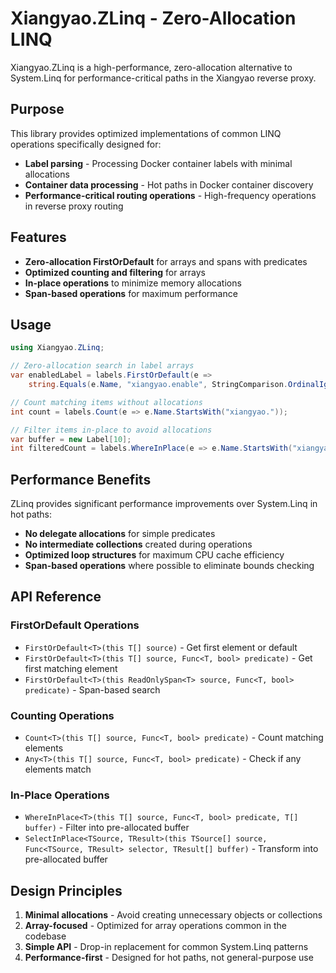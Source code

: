 # Xiangyao.ZLinq - Zero-Allocation LINQ

Xiangyao.ZLinq is a high-performance, zero-allocation alternative to System.Linq for performance-critical paths in the Xiangyao reverse proxy.

## Purpose

This library provides optimized implementations of common LINQ operations specifically designed for:

- **Label parsing** - Processing Docker container labels with minimal allocations
- **Container data processing** - Hot paths in Docker container discovery
- **Performance-critical routing operations** - High-frequency operations in reverse proxy routing

## Features

- **Zero-allocation FirstOrDefault** for arrays and spans with predicates
- **Optimized counting and filtering** for arrays 
- **In-place operations** to minimize memory allocations
- **Span-based operations** for maximum performance

## Usage

```csharp
using Xiangyao.ZLinq;

// Zero-allocation search in label arrays
var enabledLabel = labels.FirstOrDefault(e => 
    string.Equals(e.Name, "xiangyao.enable", StringComparison.OrdinalIgnoreCase));

// Count matching items without allocations
int count = labels.Count(e => e.Name.StartsWith("xiangyao."));

// Filter items in-place to avoid allocations
var buffer = new Label[10];
int filteredCount = labels.WhereInPlace(e => e.Name.StartsWith("xiangyao."), buffer);
```

## Performance Benefits

ZLinq provides significant performance improvements over System.Linq in hot paths:

- **No delegate allocations** for simple predicates
- **No intermediate collections** created during operations
- **Optimized loop structures** for maximum CPU cache efficiency
- **Span-based operations** where possible to eliminate bounds checking

## API Reference

### FirstOrDefault Operations
- `FirstOrDefault<T>(this T[] source)` - Get first element or default
- `FirstOrDefault<T>(this T[] source, Func<T, bool> predicate)` - Get first matching element
- `FirstOrDefault<T>(this ReadOnlySpan<T> source, Func<T, bool> predicate)` - Span-based search

### Counting Operations
- `Count<T>(this T[] source, Func<T, bool> predicate)` - Count matching elements
- `Any<T>(this T[] source, Func<T, bool> predicate)` - Check if any elements match

### In-Place Operations
- `WhereInPlace<T>(this T[] source, Func<T, bool> predicate, T[] buffer)` - Filter into pre-allocated buffer
- `SelectInPlace<TSource, TResult>(this TSource[] source, Func<TSource, TResult> selector, TResult[] buffer)` - Transform into pre-allocated buffer

## Design Principles

1. **Minimal allocations** - Avoid creating unnecessary objects or collections
2. **Array-focused** - Optimized for array operations common in the codebase
3. **Simple API** - Drop-in replacement for common System.Linq patterns
4. **Performance-first** - Designed for hot paths, not general-purpose use